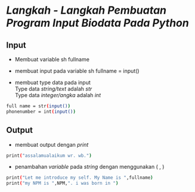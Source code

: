 # *Langkah - Langkah Pembuatan Program Input Biodata Pada Python*
## Input
- Membuat variable
sh
fullname

- membuat input pada variable 
sh
fullname = input()

- membuat type data pada input
<br> Type data *string/text* adalah *str*
<br> Type data *integer/angka* adalah *int*
```sh
full name = str(input())
phonenumber = int(input())
```
## Output
- membuat output dengan *print*
```sh
print("assalamualaikum wr. wb.")
```
- penambahan *variable* pada *string* dengan menggunakan  ( , )
```sh
print("Let me introduce my self. My Name is ",fullname)
print("my NPM is ",NPM,". i was born in ")
```